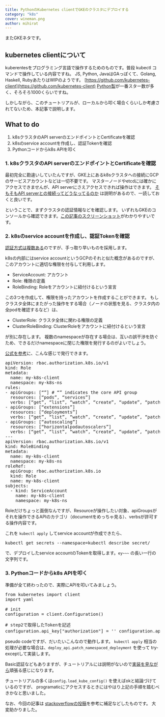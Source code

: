 ```yaml
---
title: PythonのKubernetes clientでGKEのクラスタにデプロイする
category: "k8s"
cover: wineman.png
author: mihirat
---
```


またGKEネタです。

## kubernetes clientについて

kuberentesをプログラミング言語で操作するためのものです。普段 kubectl コマンドで操作している内容ですね。
JS, Python, JavaはGAっぽくて、Golang, Haskell, RubyあたりはWIPのようです。
[https://github.com/kubernetes-client](https://github.com/kubernetes-client)
[Python製](https://github.com/kubernetes-client/python)が一番スター数が多く、そろそろ1000くらいですね。

しかしながら、このチュートリアルが、ローカルから叩く場合くらいしか考慮されてないため、本記事で説明します。

## What to do

1. k8sクラスタのAPI serverのエンドポイントとCertificateを確認
2. k8sのservice accountを作成し、認証Tokenを確認
3. Pythonコードからk8s APIを叩く

### 1\. k8sクラスタのAPI serverのエンドポイントとCertificateを確認

最初完全に勘違いしていたんですが、GKE上にあるk8sクラスタへの接続にGCPのサービスアカウントなどは一切不要です。
マスターノードやetcdには確かにアクセスできませんが、API serverにさえアクセスできれば操作はできます。
[そもそもAPI serverとの接続ってどうなってるのか](https://kubernetes.io/docs/tasks/administer-cluster/access-cluster-api/) は説明があるので、一読しておくと良いです。

ということで、まずクラスタの認証情報などを確認します。
いずれもGKEのコンソールから確認できます。[この記事のスクリーンショット](https://qiita.com/zaru/items/bf5b4e60ad4d67be8bea)がわかりやすいです。

### 2\. k8sのservice accountを作成し、認証Tokenを確認

[認証方式は複数ある](https://kubernetes.io/docs/reference/access-authn-authz/authentication/)のですが、手っ取り早いものを採用します。

k8sの内部にはservice accountというGCPのそれと似た概念があるのですが、このアカウントに適切な権限を付与して利用します。

* ServiceAccount: アカウント
* Role: 権限の定義
* RoleBinding: Roleをアカウントに紐付けるという宣言

この3つを作成して、権限を持ったアカウントを作成することができます。
もしクラスタ全体にまたがった操作をする場合（ノードの状態を見る、クラスタ内の全podを確認するなど）は、

* ClusterRole: クラスタ全体に関わる権限の定義
* ClusterRoleBinding: ClusterRoleをアカウントに紐付けるという宣言

が別に存在します。
複数のnamespaceが存在する場合は、互いの誤干渉を防ぐため、できるだけnamespaceに閉じた権限を発行するのがよいでしょう。

[公式を参考](https://kubernetes.io/docs/reference/access-authn-authz/rbac/)に、こんな感じで発行できます。

<pre class="lang:yaml decode:true ">apiVersion: rbac.authorization.k8s.io/v1
kind: Role
metadata:
  name: my-k8s-client
  namespace: my-k8s-ns
rules:
- apiGroups: [“”] # “” indicates the core API group
  resources: [“pods”, “services”]
  verbs: [“get”, “list”, “watch”, “create”, “update”, “patch”, “delete”]
- apiGroups: [“extensions”]
  resources: [“deployments”]
  verbs: [“get”, “list”, “watch”, “create”, “update”, “patch”, “delete”]
- apiGroups: [“autoscaling”]
  resources: [“horizontalpodautoscalers”]
  verbs: [“get”, “list”, “watch”, “create”, “update”, “patch”, “delete”]
---
apiVersion: rbac.authorization.k8s.io/v1
kind: RoleBinding
metadata:
  name: my-k8s-client
  namespace: my-k8s-ns
roleRef:
  apiGroup: rbac.authorization.k8s.io
  kind: Role
  name: my-k8s-client
subjects:
  - kind: ServiceAccount
    name: my-k8s-client
    namespace: my-k8s-ns
</pre>

Roleだけちょっと面倒なんですが、Resourceが操作したい対象、apiGroupsがそれを操作できるAPIのカテゴリ（documentをめっちゃ見る）、verbsが許可する操作内容です。

これを `kubectl apply` してservice accountが作成できたら、

<pre class="lang:shell decode:true ">kubectl get secrets --namespace=<namespace_name>kubectl describe secret/</namespace_name></pre>

で、デプロイしたservice accountのTokenを取得します。`ey~~~` の長い一行の文字列です。

### 3\. Pythonコードからk8s APIを叩く

準備が全て終わったので、実際にAPIを叩いてみましょう。

<pre class="lang:python decode:true ">from kubernetes import client
import yaml

# init
configuration = client.Configuration()

# step2で取得したTokenを記述
configuration.api_key["authorization"] = '<bearer_token>' configuration.api_key_prefix['authorization'] = 'Bearer' # step1で取得したAPI serverのエンドポイント configuration.host = 'https://<ip_of_api_server>' # step1で取得したAPI serverのCertificate。文字列では渡せなさそう configuration.ssl_ca_cert = '<path_to_cluster_ca_certificate>' # api叩くインスタンス生成 v1 = client.CoreV1Api(client.ApiClient(configuration)) # とりあえずpodを見てみる print(v1.list_namespaced_pod(namespace=my-k8s-ns)) # デプロイするときは別のapiインスタンス。まだbetaを使っている deploy_api = client.ExtensionsV1beta1Api(client.ApiClient(configuration)) # 定義したyamlを使ってdeploymentを作成 with open('path/to/deployment.yaml') as f: nice_dict = yaml.load(f) resp = deploy_api.create_namespaced_deployment(body=nice_dict, namespace=my-k8s-ns)</path_to_cluster_ca_certificate></ip_of_api_server></bearer_token></pre>

pseudo codeですが、だいたいこんなので動作します。
`kubectl apply` 相当の処理が必要な場合は、`deploy_api.patch_namespaced_deployment` を使って try-exceptして実装します。

Basic認証などもありますが、チュートリアルには説明がないので[実装を見ながら](https://github.com/kubernetes-client/python/blob/master/kubernetes/client/configuration.py#L84)頑張る感じになります。

チュートリアルの多くは`config.load_kube_config()` を使えばokと結論づけているのですが、
programaticにアクセスするときにはやはり上記の手順を踏むべきかなと思いました。

なお、今回の記事は
[stackoverflowの投稿](https://stackoverflow.com/questions/48151388/kubernetes-python-client-authentication-issue)を参考に補足などしたものです。
大変助かりました。